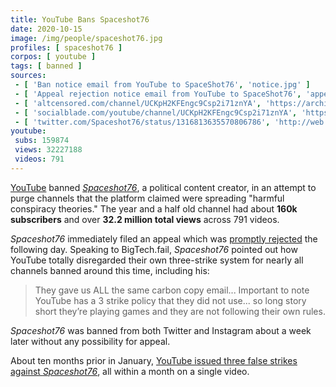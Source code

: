 ```yaml
---
title: YouTube Bans Spaceshot76
date: 2020-10-15
image: /img/people/spaceshot76.jpg
profiles: [ spaceshot76 ]
corpos: [ youtube ]
tags: [ banned ]
sources:
 - [ 'Ban notice email from YouTube to SpaceShot76', 'notice.jpg' ]
 - [ 'Appeal rejection notice email from YouTube to SpaceShot76', 'appeal-rejection.jpg' ]
 - [ 'altcensored.com/channel/UCKpH2KFEngc9Csp2i71znYA', 'https://archive.is/KzKPZ' ]
 - [ 'socialblade.com/youtube/channel/UCKpH2KFEngc9Csp2i71znYA', 'https://archive.is/Yq43m' ]
 - [ 'twitter.com/Spaceshot76/status/1316813635570806786', 'http://web.archive.org/web/20201015190113/https://twitter.com/Spaceshot76/status/1316813635570806786' ]
youtube:
 subs: 159874
 views: 32227188
 videos: 791
---
```


[YouTube](/youtube/) banned [_Spaceshot76_](/profiles/spaceshot76/), a
political content creator, in an attempt to purge channels that the platform
claimed were spreading "harmful conspiracy theories." The year and a half old
channel had about **160k subscribers** and over **32.2 million total views**
across 791 videos.

_Spaceshot76_ immediately filed an appeal which was [promptly
rejected](appeal-rejection.jpg) the following day. Speaking to BigTech.fail,
_Spaceshot76_ pointed out how YouTube totally disregarded their own
three-strike system for nearly all channels banned around this time, including
his:

> They gave us ALL the same carbon copy email... Important to note YouTube has
> a 3 strike policy that they did not use... so long story short they’re
> playing games and they are not following their own rules.

_Spaceshot76_ was banned from both Twitter and Instagram about a week later
without any possibility for appeal.

About ten months prior in January, [YouTube issued three false strikes against
_Spaceshot76_](/events/youtube-three-false-strikes-on-single-spaceshot76-video/),
all within a month on a single video.

